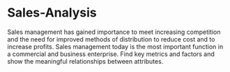# Sales-Analysis

Sales management has gained importance to meet increasing competition and the need for improved methods of distribution to reduce cost and to increase profits. Sales management today is the most important function in a commercial and business enterprise.
Find key metrics and factors and show the meaningful relationships between attributes.
